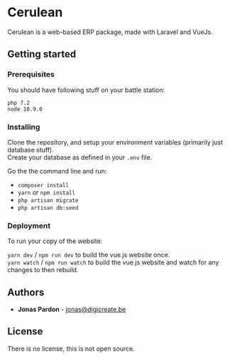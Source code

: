 # Cerulean
Cerulean is a web-based ERP package, made with Laravel and VueJs.

## Getting started

### Prerequisites
You should have following stuff on your battle station:
```
php 7.2
node 10.9.0
```

### Installing

Clone the repository, and setup your environment variables (primarily just database stuff).   
Create your database as defined in your `.env` file.

Go the the command line and run:  
- `composer install`
- `yarn` or `npm install`
- `php artisan migrate`
- `php artisan db:seed`

### Deployment

To run your copy of the website:

`yarn dev` / `npm run dev` to build the vue.js website once.  
`yarn watch` / `npm run watch` to build the vue.js website and watch for any changes to then rebuild.

## Authors
* **Jonas Pardon** - jonas@digicreate.be

## License
There is no license, this is not open source. 